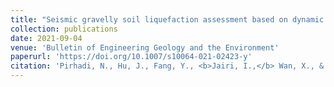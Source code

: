 ```yaml
---
title: "Seismic gravelly soil liquefaction assessment based on dynamic penetration test using expanded case history dataset"
collection: publications
date: 2021-09-04
venue: 'Bulletin of Engineering Geology and the Environment'
paperurl: 'https://doi.org/10.1007/s10064-021-02423-y'
citation: 'Pirhadi, N., Hu, J., Fang, Y., <b>Jairi, I.,</b> Wan, X., & Lu, J. (2021). Seismic gravelly soil liquefaction assessment based on dynamic penetration test using expanded case history dataset. Bulletin of Engineering Geology and the Environment, 80, 8159-8170.'
---
```


